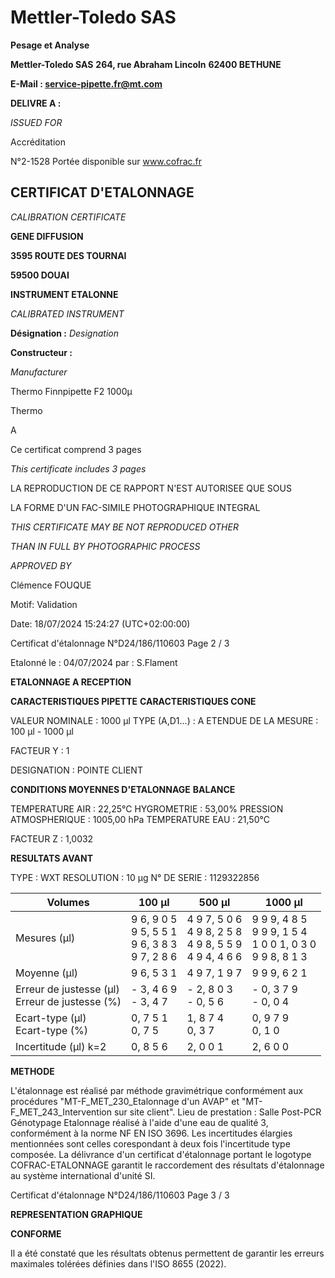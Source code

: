 # **Mettler-Toledo SAS**

**Pesage et Analyse**

**Mettler-Toledo SAS**
**264, rue Abraham Lincoln**
**62400 BETHUNE**

**E-Mail : service-pipette.fr@mt.com**


**DELIVRE A :**

_ISSUED FOR_


Accréditation

N°2-1528
Portée disponible
sur www.cofrac.fr
## **CERTIFICAT D'ETALONNAGE**

_CALIBRATION CERTIFICATE_

**GENE DIFFUSION**

**3595 ROUTE DES TOURNAI**

**59500 DOUAI**


**INSTRUMENT ETALONNE**

_CALIBRATED INSTRUMENT_


**Désignation :**
_Designation_

**Constructeur :**

_Manufacturer_


Thermo Finnpipette F2 1000µ

Thermo



A



Ce certificat comprend 3 pages

_This certificate includes 3 pages_

LA REPRODUCTION DE CE RAPPORT N'EST AUTORISEE QUE SOUS

LA FORME D'UN FAC-SIMILE PHOTOGRAPHIQUE INTEGRAL

_THIS CERTIFICATE MAY BE NOT REPRODUCED OTHER_

_THAN IN FULL BY PHOTOGRAPHIC PROCESS_


_APPROVED BY_

Clémence FOUQUE

Motif: Validation

Date: 18/07/2024 15:24:27 (UTC+02:00:00)

Certificat d'étalonnage N°D24/186/110603  Page 2 / 3

Etalonné le : 04/07/2024 par : S.Flament

**ETALONNAGE A RECEPTION**

**CARACTERISTIQUES PIPETTE** **CARACTERISTIQUES CONE**


VALEUR NOMINALE : 1000 µl
TYPE (A,D1...) : A
ETENDUE DE LA MESURE : 100 µl - 1000 µl

FACTEUR Y : 1


DESIGNATION : POINTE CLIENT


**CONDITIONS MOYENNES D'ETALONNAGE** **BALANCE**


TEMPERATURE AIR : 22,25°C
HYGROMETRIE : 53,00%
PRESSION ATMOSPHERIQUE : 1005,00 hPa
TEMPERATURE EAU : 21,50°C

FACTEUR Z : 1,0032

**RESULTATS AVANT**


TYPE : WXT
RESOLUTION : 10 µg
N° DE SERIE : 1129322856










|Volumes|100 µl|500 µl|1000 µl|
|---|---|---|---|
|Mesures (µl)|9 6, 9 0 5<br>9 5, 5 5 1<br>9 6, 3 8 3<br>9 7, 2 8 6|4 9 7, 5 0 6<br>4 9 8, 2 5 8<br>4 9 8, 5 5 9<br>4 9 4, 4 6 6|9 9 9, 4 8 5<br>9 9 9, 1 5 4<br>1 0 0 1, 0 3 0<br>9 9 8, 8 1 3|
|Moyenne (µl)|9 6, 5 3 1|4 9 7, 1 9 7|9 9 9, 6 2 1|
|Erreur de justesse (µl)<br>Erreur de justesse (%)|- 3, 4 6 9<br>- 3, 4 7|- 2, 8 0 3<br>- 0, 5 6|- 0, 3 7 9<br>- 0, 0 4|
|Ecart-type (µl)<br>Ecart-type (%)|0, 7 5 1<br>0, 7 5|1, 8 7 4<br>0, 3 7|0, 9 7 9<br>0, 1 0|
|Incertitude (µl) k=2|0, 8 5 6|2, 0 0 1|2, 6 0 0|


**METHODE**

L'étalonnage est réalisé par méthode gravimétrique conformément aux procédures "MT-F_MET_230_Etalonnage d'un AVAP" et
"MT-F_MET_243_Intervention sur site client".
Lieu de prestation : Salle Post-PCR Génotypage
Etalonnage réalisé à l'aide d'une eau de qualité 3, conformément à la norme NF EN ISO 3696.
Les incertitudes élargies mentionnées sont celles corespondant à deux fois l'incertitude type composée.
La délivrance d'un certificat d'étalonnage portant le logotype COFRAC-ETALONNAGE garantit le raccordement des résultats d'étalonnage au système
international d'unité SI.

Certificat d'étalonnage N°D24/186/110603  Page 3 / 3

**REPRESENTATION GRAPHIQUE**

**CONFORME**

Il a été constaté que les résultats obtenus permettent de garantir les erreurs maximales tolérées définies dans l'ISO 8655 (2022).

